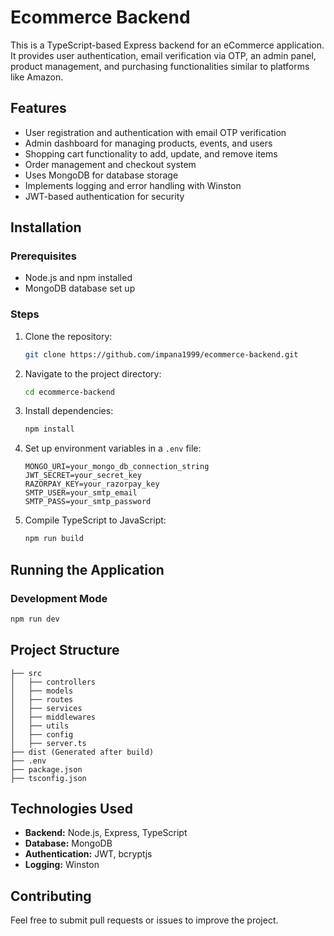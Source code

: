 # Ecommerce Backend

This is a TypeScript-based Express backend for an eCommerce application. It provides user authentication, email verification via OTP, an admin panel, product management, and purchasing functionalities similar to platforms like Amazon.

## Features
- User registration and authentication with email OTP verification
- Admin dashboard for managing products, events, and users
- Shopping cart functionality to add, update, and remove items
- Order management and checkout system
- Uses MongoDB for database storage
- Implements logging and error handling with Winston
- JWT-based authentication for security

## Installation

### Prerequisites
- Node.js and npm installed
- MongoDB database set up

### Steps
1. Clone the repository:
   ```bash
   git clone https://github.com/impana1999/ecommerce-backend.git
   ```

2. Navigate to the project directory:
   ```bash
   cd ecommerce-backend
   ```

3. Install dependencies:
   ```bash
   npm install
   ```

4. Set up environment variables in a `.env` file:
   ```env
   MONGO_URI=your_mongo_db_connection_string
   JWT_SECRET=your_secret_key
   RAZORPAY_KEY=your_razorpay_key
   SMTP_USER=your_smtp_email
   SMTP_PASS=your_smtp_password
   ```

5. Compile TypeScript to JavaScript:
   ```bash
   npm run build
   ```

## Running the Application

### Development Mode
```bash
npm run dev
```

## Project Structure
```
├── src
│   ├── controllers
│   ├── models
│   ├── routes
│   ├── services
│   ├── middlewares
│   ├── utils
│   ├── config
│   ├── server.ts
├── dist (Generated after build)
├── .env
├── package.json
├── tsconfig.json
```

## Technologies Used
- **Backend:** Node.js, Express, TypeScript
- **Database:** MongoDB
- **Authentication:** JWT, bcryptjs
- **Logging:** Winston

## Contributing
Feel free to submit pull requests or issues to improve the project.

